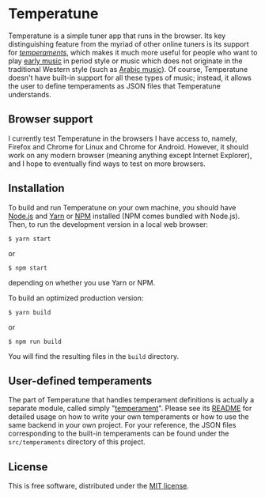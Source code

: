 # Temperatune

Temperatune is a simple tuner app that runs in the browser. Its key
distinguishing feature from the myriad of other online tuners is its support
for _[temperaments](https://en.wikipedia.org/wiki/Musical_temperament)_, which
makes it much more useful for people who want to play [early
music](https://en.wikipedia.org/wiki/Early_music) in period style or music
which does not originate in the traditional Western style (such as [Arabic
music](https://en.wikipedia.org/wiki/Arabic_music)). Of course, Temperatune
doesn't have built-in support for all these types of music; instead, it allows
the user to define temperaments as JSON files that Temperatune understands.

## Browser support

I currently test Temperatune in the browsers I have access to, namely, Firefox
and Chrome for Linux and Chrome for Android. However, it should work on any
modern browser (meaning anything except Internet Explorer), and I hope to
eventually find ways to test on more browsers.

## Installation

To build and run Temperatune on your own machine, you should have
[Node.js](https://nodejs.org/en/) and [Yarn](https://yarnpkg.com/en/) or
[NPM](https://www.npmjs.com/) installed (NPM comes bundled with Node.js).
Then, to run the development version in a local web browser:

```shell
$ yarn start
```

or

```shell
$ npm start
```

depending on whether you use Yarn or NPM.

To build an optimized production version:

```shell
$ yarn build
```

or

```shell
$ npm run build
```

You will find the resulting files in the `build` directory.

## User-defined temperaments

The part of Temperatune that handles temperament definitions is actually a
separate module, called simply
"[temperament](https://github.com/ianprime0509/temperament)". Please see its
[README](https://github.com/ianprime0509/temperament/blob/master/README.md) for
detailed usage on how to write your own temperaments or how to use the same
backend in your own project. For your reference, the JSON files corresponding
to the built-in temperaments can be found under the `src/temperaments`
directory of this project.

## License

This is free software, distributed under the [MIT
license](https://opensource.org/licenses/MIT).
